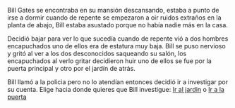 <p>Bill Gates se encontraba en su mansión descansando, estaba a punto de irse a dormir cuando de repente
se empezaron a oir ruidos extraños en la planta de abajo, Bill estaba asustado porque no había nadie más 
en la casa.</p> 

<p>Decidió bajar para ver lo que sucedía cuando de repente vió a dos hombres encapuchados uno de ellos era de
estatura muy baja. Bill se puso nervioso y gritó al ver a los dos desconocidos saqueando su salón, los encapuchados
al verlo gritar decidieron huir uno de ellos se fue por la puerta principal y otro por el jardín de atrás.</p>

Bill llamó a la policia pero no lo atendían entonces decidió ir a investigar por su cuenta. Elige hacia donde quieres
que Bill investigue: [Ir al jardin](https://github.com/victorlopez00/LibreConfiguracion/blob/master/PersecucionJ.md) o [Ir a la puerta](https://github.com/victorlopez00/LibreConfiguracion/blob/master/Persecucion.md)


